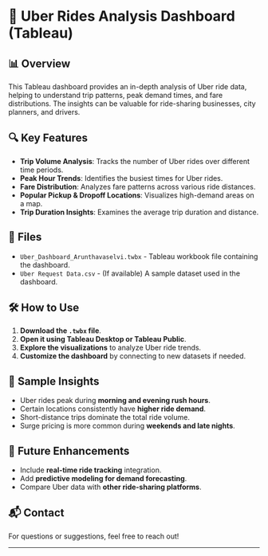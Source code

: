 # 🚖 Uber Rides Analysis Dashboard (Tableau)

## 📊 Overview
This Tableau dashboard provides an in-depth analysis of Uber ride data, helping to understand trip patterns, peak demand times, and fare distributions. The insights can be valuable for ride-sharing businesses, city planners, and drivers.

## 🔍 Key Features
- **Trip Volume Analysis**: Tracks the number of Uber rides over different time periods.
- **Peak Hour Trends**: Identifies the busiest times for Uber rides.
- **Fare Distribution**: Analyzes fare patterns across various ride distances.
- **Popular Pickup & Dropoff Locations**: Visualizes high-demand areas on a map.
- **Trip Duration Insights**: Examines the average trip duration and distance.

## 📂 Files
- `Uber_Dashboard_Arunthavaselvi.twbx` - Tableau workbook file containing the dashboard.
- `Uber Request Data.csv` - (If available) A sample dataset used in the dashboard.

## 🛠 How to Use
1. **Download the `.twbx` file**.
2. **Open it using Tableau Desktop or Tableau Public**.
3. **Explore the visualizations** to analyze Uber ride trends.
4. **Customize the dashboard** by connecting to new datasets if needed.

## 📌 Sample Insights
- Uber rides peak during **morning and evening rush hours**.
- Certain locations consistently have **higher ride demand**.
- Short-distance trips dominate the total ride volume.
- Surge pricing is more common during **weekends and late nights**.

## 🚀 Future Enhancements
- Include **real-time ride tracking** integration.
- Add **predictive modeling for demand forecasting**.
- Compare Uber data with **other ride-sharing platforms**.

## 📬 Contact
For questions or suggestions, feel free to reach out!

---
